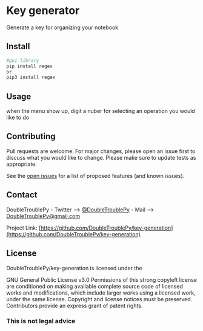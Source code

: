 # Key generator

Generate a key for organizing your notebook

## Install

```bash
#gui library
pip install regex
or
pip3 install regex
```

## Usage 

when the menu show up, digit a nuber for selecting an operation you would like to do

## Contributing

Pull requests are welcome. For major changes, please open an issue first to discuss what you would like to change.
Please make sure to update tests as appropriate.

See the [open issues](https://github.com/DoubleTroublePy/key-generation/issues) for a list of proposed features (and known issues).

## Contact
DoubleTroublePy - Twitter --> [@DoubleTroublePy](https://twitter.com/DoubleTroublePy) - Mail --> DoubleTroublePy@gmail.com

Project Link: [https://github.com/DoubleTroublePy/key-generation](https://github.com/DoubleTroublePy/key-generation)

## License

DoubleTroublePy/key-generation is licensed under the

GNU General Public License v3.0
Permissions of this strong copyleft license are conditioned on making available complete source code of licensed works and modifications, which include larger works using a licensed work, under the same license. Copyright and license notices must be preserved. Contributors provide an express grant of patent rights.

### This is not legal advice
